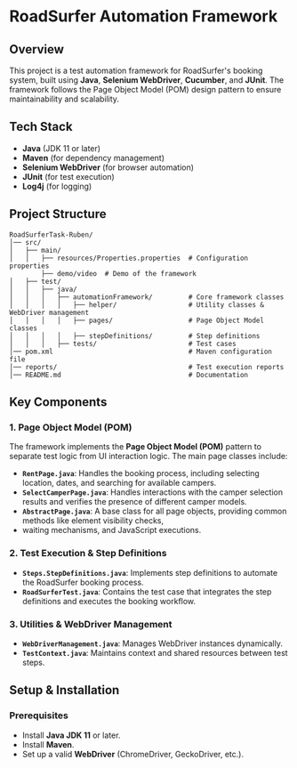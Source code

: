 # RoadSurfer Automation Framework

## Overview
This project is a test automation framework for RoadSurfer's booking system, built using **Java**, **Selenium WebDriver**, **Cucumber**, and **JUnit**. 
The framework follows the Page Object Model (POM) design pattern to ensure maintainability and scalability.

## Tech Stack
- **Java** (JDK 11 or later)
- **Maven** (for dependency management)
- **Selenium WebDriver** (for browser automation)
- **JUnit** (for test execution)
- **Log4j** (for logging)

## Project Structure
```
RoadSurferTask-Ruben/
│── src/
│   ├── main/
│   │   ├── resources/Properties.properties  # Configuration properties
        ├── demo/video  # Demo of the framework
│   ├── test/
│   │   ├── java/
│   │   │   ├── automationFramework/         # Core framework classes
│   │   │   │   ├── helper/                  # Utility classes & WebDriver management
│   │   │   │   ├── pages/                   # Page Object Model classes
│   │   │   │   ├── stepDefinitions/         # Step definitions
│   │   │   ├── tests/                       # Test cases
│── pom.xml                                  # Maven configuration file
│── reports/                                 # Test execution reports
│── README.md                                # Documentation
```

## Key Components

### 1. Page Object Model (POM)
The framework implements the **Page Object Model (POM)** pattern to separate test logic from UI interaction logic. The main page classes include:

- **`RentPage.java`**: Handles the booking process, including selecting location, dates, and searching for available campers.
- **`SelectCamperPage.java`**: Handles interactions with the camper selection results and verifies the presence of different camper models.
- **`AbstractPage.java`**: A base class for all page objects, providing common methods like element visibility checks, 
- waiting mechanisms, and JavaScript executions.

### 2. Test Execution & Step Definitions
- **`Steps.StepDefinitions.java`**: Implements step definitions to automate the RoadSurfer booking process.
- **`RoadSurferTest.java`**: Contains the test case that integrates the step definitions and executes the booking workflow.

### 3. Utilities & WebDriver Management
- **`WebDriverManagement.java`**: Manages WebDriver instances dynamically.
- **`TestContext.java`**: Maintains context and shared resources between test steps.

## Setup & Installation
### Prerequisites
- Install **Java JDK 11** or later.
- Install **Maven**.
- Set up a valid **WebDriver** (ChromeDriver, GeckoDriver, etc.).
